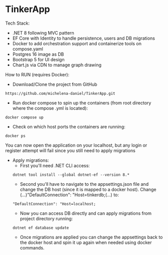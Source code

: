 # TinkerApp

Tech Stack:

- .NET 8 following MVC pattern
- EF Core with Identity to handle persistence, users and DB migrations
- Docker to add orchestration support and containerize tools on compose.yaml
- Postgres 16 image as DB
- Bootstrap 5 for UI design
- Chart.js via CDN to manage graph drawing

How to RUN (requires Docker):

- Download/Clone the project from GitHub
```
https://github.com/michelena-daniel/TinkerApp.git
```
- Run docker compose to spin up the containers (from root directory where the compose .yml is located):
```
docker compose up
```
- Check on which host ports the containers are running:
```
docker ps
```
You can now open the application on your localhost, but any login or register attempt will fail since you still need to apply migrations

- Apply migrations:
  - First you'll need .NET CLI access:
  ```
  dotnet tool install --global dotnet-ef --version 8.*
  ```
  - Second you'll have to navigate to the appsettings.json file and change the DB host (since it is mapped to a docker host). Change (...)"DefaultConnection": "Host=tinkerdb;(...) to:
  ```
  "DefaultConnection": "Host=localhost;
  ```
  - Now you can access DB directly and can apply migrations from project directory running:
  ```
  dotnet ef database update
  ```
  - Once migrations are applied you can change the appsettings back to the docker host and spin it up again when needed using docker commands.
  


